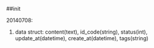 ##init


20140708:
1. data struct: content(text), id_code(string), status(int), update_at(datetime), create_at(datetime), tags(string)
